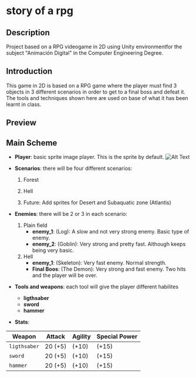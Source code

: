 # story of a rpg

## Description

Project based on a RPG videogame in 2D using Unity environmentfor the subject "Animación Digital" in the Computer Engineering Degree.

## Introduction

This game in 2D is based on a RPG game where the player must find 3 objects in 3 different scenarios in order to get to a final boss and defeat it. The tools and techniques shown here are used on base of what it has been learnt in class.

## Preview

<Insert preview image of the game here>

## Main Scheme

* **Player**: basic sprite image player. This is the sprite by default.
![Alt Text](https://github.com/luisblazquezm/story-of-a-rpg/tree/master/docs/Player.JPG)

* **Scenarios**: there will be four different scenarios:

    1. Forest
    2. Hell
    
    3. Future: Add sprites for Desert and Subaquatic zone (Atlantis)

* **Enemies**: there will be 2 or 3 in each scenario:

    1. Plain field
       * **enemy_1**: (Log): A slow and not very strong enemy. Basic type of enemy.
       * **enemy_2**: (Goblin): Very strong and pretty fast. Although keeps being very basic.
    2. Hell
       * **enemy_1**: (Skeleton): Very fast enemy. Normal strength.
       * **Final Boos**: (The Demon): Very strong and fast enemy. Two hits and the player will be over.

* **Tools and weapons**: each tool will give the player different habilites
   
   * **ligthsaber**
   * **sword**
   * **hammer**
   
* **Stats**:

| Weapon | Attack | Agility | Special Power |
| --- | --- | --- | --- |
| `ligthsaber` | 20 (+5) | (+10) | (+15) | Use the force to knockback your enemies |
| `sword` | 20 (+5) | (+10) | (+15) | Use a bow and arrows |
| `hammer` | 20 (+5) | (+10) | (+15) | Throws back and forth the hammer simulating the effect of a boomerang |
